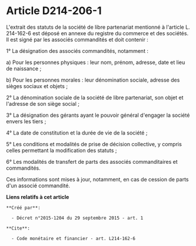 # Article D214-206-1

L'extrait des statuts de la société de libre partenariat mentionné à l'article L. 214-162-6 est déposé en annexe du registre
du commerce et des sociétés. Il est signé par les associés commandités et doit contenir : 

1° La désignation des associés commandités, notamment : 

a) Pour les personnes physiques : leur nom, prénom, adresse, date et lieu de naissance ; 

b) Pour les personnes morales : leur dénomination sociale, adresse des sièges sociaux et objets ; 

2° La dénomination sociale de la société de libre partenariat, son objet et l'adresse de son siège social ; 

3° La désignation des gérants ayant le pouvoir général d'engager la société envers les tiers ; 

4° La date de constitution et la durée de vie de la société ; 

5° Les conditions et modalités de prise de décision collective, y compris celles permettant la modification des statuts ; 

6° Les modalités de transfert de parts des associés commanditaires et commandités. 

Ces informations sont mises à jour, notamment, en cas de cession de parts d'un associé commandité.

**Liens relatifs à cet article**

	**Créé par**:

	  - Décret n°2015-1204 du 29 septembre 2015 - art. 1

	**Cite**:

	  - Code monétaire et financier - art. L214-162-6
